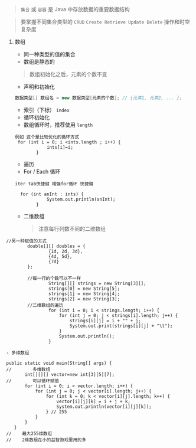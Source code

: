 > `集合` 或 `容器` 是 Java 中存放数据的重要数据结构

> 要掌握不同集合类型的 `CRUD` `Create Retrieve Update Delete` 操作和时空复杂度

1. 数组
    - 同一种类型的值的集合
    - 数组是静态的
    
    > 数组初始化之后，元素的个数不变

    - 声明和初始化
    ```java
    数据类型[] 数组名 = new 数据类型[元素的个数]; // {元素1, 元素2, ... };
    ```
    - 索引（下标） `index`
    - 循环初始化
    - 数组循环时，推荐使用 `length`
    ```
    例如 这个是比较优化的循环方式
     for (int i = 0; i <ints.length ; i++) {
                ints[i]=i;
            }
    ```
    - 遍历
    - For / Each 循环   
    ```
    iter tab快捷键 增强for循环 快捷键
    
      for (int anInt : ints) {
                System.out.println(anInt);
            }
    ```
    - 二维数组
        
        > 注意每行列数不同的二维数组
        
 ```
 //另一种赋值的方式
         double[][] doubles = {
                 {1d, 2d, 3d},
                 {4d, 5d},
                 {7d}
         };
         
         //每一行的个数可以不一样
                 String[][] strings = new String[3][];
                 strings[0] = new String[5];
                 strings[1] = new String[4];
                 strings[2] = new String[3];
         //二维数组的遍历
                 for (int i = 0; i < strings.length; i++) {
                     for (int j = 0; j < strings[i].length; j++) {
                         strings[i][j] = i + "" + j;
                         System.out.print(strings[i][j] + "\t");
                     }
                     System.out.println();
                 }
 ```
    - 多维数组
    
 ```
 public static void main(String[] args) {
//        多维数组
        int[][][] vector=new int[3][5][7];
//        可以循环赋值
        for (int i = 0; i < vector.length; i++) {
            for (int j = 0; j < vector[i].length; j++) {
                for (int k = 0; k < vector[i][j].length; k++) {
                    vector[i][j][k] = i + j + k;
                    System.out.println(vector[i][j][k]);
                } // 255
            }
        }
    }
//    最大255维数组
//    2维数组在小的益智游戏里用的多


 ```
    
    